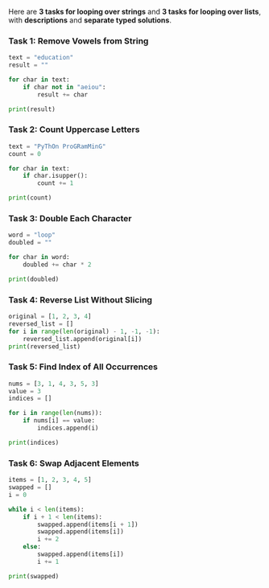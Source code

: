 Here are **3 tasks for looping over strings** and **3 tasks for looping over lists**, with **descriptions** and **separate typed solutions**.
### Task 1: Remove Vowels from String

```python
text = "education"
result = ""

for char in text:
    if char not in "aeiou":
        result += char

print(result)
```

### Task 2: Count Uppercase Letters

```python
text = "PyThOn ProGRamMinG"
count = 0

for char in text:
    if char.isupper():
        count += 1

print(count)
```

### Task 3: Double Each Character

```python
word = "loop"
doubled = ""

for char in word:
    doubled += char * 2

print(doubled)
```

### Task 4: Reverse List Without Slicing

```python
original = [1, 2, 3, 4]
reversed_list = []
for i in range(len(original) - 1, -1, -1):
    reversed_list.append(original[i])
print(reversed_list)
```

### Task 5: Find Index of All Occurrences

```python
nums = [3, 1, 4, 3, 5, 3]
value = 3
indices = []

for i in range(len(nums)):
    if nums[i] == value:
        indices.append(i)

print(indices)
```

### Task 6: Swap Adjacent Elements

```python
items = [1, 2, 3, 4, 5]
swapped = []
i = 0

while i < len(items):
    if i + 1 < len(items):
        swapped.append(items[i + 1])
        swapped.append(items[i])
        i += 2
    else:
        swapped.append(items[i])
        i += 1

print(swapped)
```
